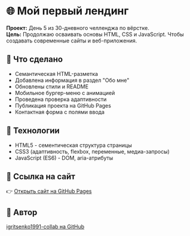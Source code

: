 # 🌐 Мой первый лендинг

**Проект:** День 5 из 30-дневного челленджа по вёрстке.  
**Цель:** Продолжаю осваивать основы HTML, CSS и JavaScript. Чтобы создавать современные сайты и веб-приложения.

## 🚀 Что сделано
- Семантическая HTML-разметка
- Добавлена информация в раздел "Обо мне"  
- Обновлены стили и README  
- Мобильное бургер-меню с анимацией 
- Проведена проверка адаптивности
- Публикация проекта на GitHub Pages 
- Контактная форма с полями ввода


## 🧠 Технологии
- HTML5 - сементическая структура страницы
- CSS3 (адаптивность, flexbox, переменные, медиа-запросы)  
- JavaScript (ES6) - DOM, aria-атрибуты

## 🔗 Ссылка на сайт
👉 [Открыть сайт на GitHub Pages](https://github.com/igritsenko1991-collab/Day1-hello.git/)

## 👤 Автор
[igritsenko1991-collab на GitHub](https://igritsenko1991-collab.github.io/Day1-hello/)